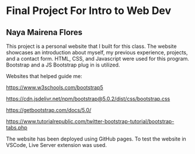 # Final Project For Intro to Web Dev

## Naya Mairena Flores

This project is a personal website that I built for this class.
The website showcases an introduction about myself, my previous experience, projects, and a contact form.
HTML, CSS, and Javascript were used for this program. Bootstrap and a JS Bootstrap plug in is utilized.

Websites that helped guide me:

https://www.w3schools.com/bootstrap5

https://cdn.jsdelivr.net/npm/bootstrap@5.0.2/dist/css/bootstrap.css

https://getbootstrap.com/docs/5.0/

https://www.tutorialrepublic.com/twitter-bootstrap-tutorial/bootstrap-tabs.php

The website has been deployed using GitHub pages.
To test the website in VSCode, Live Server extension was used.
